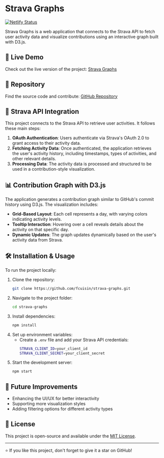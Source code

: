 # Strava Graphs

[![Netlify Status](https://api.netlify.com/api/v1/badges/YOUR_BADGE_ID/deploy-status)](https://app.netlify.com/sites/strava-graphs/deploys)

Strava Graphs is a web application that connects to the Strava API to fetch user activity data and visualize contributions using an interactive graph built with D3.js.

## 🚀 Live Demo

Check out the live version of the project: [Strava Graphs](https://strava-graphs.netlify.app/)

## 📂 Repository

Find the source code and contribute: [GitHub Repository](https://github.com/fcuisin/strava-graphs)

## 📡 Strava API Integration

This project connects to the Strava API to retrieve user activities. It follows these main steps:

1. **OAuth Authentication**: Users authenticate via Strava's OAuth 2.0 to grant access to their activity data.
2. **Fetching Activity Data**: Once authenticated, the application retrieves the user's activity history, including timestamps, types of activities, and other relevant details.
3. **Processing Data**: The activity data is processed and structured to be used in a contribution-style visualization.

## 📊 Contribution Graph with D3.js

The application generates a contribution graph similar to GitHub's commit history using D3.js. The visualization includes:

- **Grid-Based Layout**: Each cell represents a day, with varying colors indicating activity levels.
- **Tooltip Interaction**: Hovering over a cell reveals details about the activity on that specific day.
- **Dynamic Updates**: The graph updates dynamically based on the user's activity data from Strava.

## 🛠️ Installation & Usage

To run the project locally:

1. Clone the repository:
   ```sh
   git clone https://github.com/fcuisin/strava-graphs.git
   ```
2. Navigate to the project folder:
   ```sh
   cd strava-graphs
   ```
3. Install dependencies:
   ```sh
   npm install
   ```
4. Set up environment variables:
   - Create a `.env` file and add your Strava API credentials:
     ```sh
     STRAVA_CLIENT_ID=your_client_id
     STRAVA_CLIENT_SECRET=your_client_secret
     ```
5. Start the development server:
   ```sh
   npm start
   ```

## 📌 Future Improvements

- Enhancing the UI/UX for better interactivity
- Supporting more visualization styles
- Adding filtering options for different activity types

## 📜 License

This project is open-source and available under the [MIT License](LICENSE).

---

⭐ If you like this project, don't forget to give it a star on GitHub!
